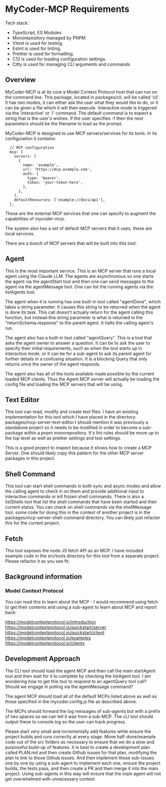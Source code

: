# MyCoder-MCP Requirements

Tech stack:

- TypeScript, ES Modules
- Monorepository managed by PNPM
- Vitest is used for testing.
- Eslint is used for linting.
- Prettier is used for formatting.
- C12 is used for loading configuration settings.
- Citty is used for managing CLI arguments and commands

## Overview

MyCoder-MCP is at its core a Model Context Protocol host that can run on the command line.  This package, located in packages/cli, will be called 'cli'.  It has two modes, it can either ask the user what they would like to do, or it can be given a file which it will then execute.  Interactive mode is triggered via the 'interactive' or 'i' command.  The default command is to expect a string that is the user's wishes.  If the user specifies -f then the next parameters should be the filename to load as the prompt.

MyCoder-MCP is designed to use MCP servers/services for its tools.  In its configuration it contains:

```
  // MCP configuration
  mcp: {
    servers: [
      {
        name: 'example',
        url: 'https://mcp.example.com',
        auth: {
          type: 'bearer',
          token: 'your-token-here',
        },
      },
    ],
    defaultResources: ['example://docs/api'],
  },
```

These are the external MCP services that one can specify to augment the capabilities of mycoder-mcp.

The system also has a set of default MCP servers that it uses, these are local services.

There are a bunch of MCP servers that will be built into this tool:

## Agent

This is the most important service.  This is an MCP server that runs a local agent using the Claude LLM.  The agents are asynchronous so one starts the agent via the agentStart tool and then one can send messages to the agent via the agentMessage tool.  One can list the running agents via the listAgents tool.

The agent when it is running has one built-in tool called "agentDone", which takes a string parameter.  It causes this string to be returned when the agent is done its task.  This call doesn't actually return for the agent calling this function, but instead this string parameter is what is returned in the "returnSchema.response" to the parent agent.  It halts the calling agent's run.

The agent also has a built-in tool called "agentQuery".  This is a tool that asks the agent owner to answer a question.  It can be to ask the user to specify their initial requirements, such as when the tool starts up in interactive mode, or it can be for a sub-agent to ask its parent agent for further details in a confusing situation.  It is a blocking Query that only returns once the owner of the agent responds.

The agent also has all of the tools available made possible by the current loaded MCP clients.  Thus the Agent MCP server will actually be loading the config file and loading the MCP servers that will be using.

## Text Editor

This tool can read, modify and create text files.  I have an existing implementation for this tool which I have placed in the directory: packages/mcp-server-text-editor  I should mention it was previously a standalone project so it needs to be modified in order to become a sub-package within a pnpm monorepository. It's lint rules should be move up to the top level as well as prettier settings and test settings.

This is a good project to inspect because it shows how to create a MCP Server.  One should likely copy this pattern for the other MCP server packages in this project.

## Shell Command

This tool can start shell commands in both sync and async modes and allow the calling agent to check in on them and provide additional input to interactive commands or kill frozen shell commands.  There is also a listShells tool that list the shell commands that have been started and their current status.  You can check on shell commands via the shellMessage tool.  some code for doing this in the context of another project is in the packages/mcp-server-shell-command directory.  You can likely just refactor this for the current project.

## Fetch

This tool exposes the node JS fetch API as an MCP.  I have included example code in the src/tools directory for this tool from a separate project.  Please refactor it as you see fit.

## Background information

### Model Context Protocol

You can read this to learn about the MCP - I would recommend using fetch to get their contents and using a sub-agent to learn about MCP and report back:

https://modelcontextprotocol.io/introduction
https://modelcontextprotocol.io/quickstart/server
https://modelcontextprotocol.io/quickstart/client
https://modelcontextprotocol.io/examples
https://modelcontextprotocol.io/clients

## Development Approach

The CLI tool should load the agent MCP and then call the main startAgent tool and then wait for it to complete by checking the listAgent tool.  I am wondering how to get this tool to respond to an agentQuery tool call?  Should we engage in polling via the agentMessage command?

The agent MCP should load all of the default MCPs listed above as well as those specified in the mycoder.config.js file as described above.

The MCPs should forward the log messages of sub-agents but with a prefix of two spaces so we can tell it was from a sub-MCP.  The cLI tool should output these to console.log so the user can track progress.

Please start very small and incrementally add features while ensure the project builds and runs correctly at every stage.  Move half-done/example code out of the src folders as necessary to ensure that we do a slow and purposeful build-up of features.  It is best to create a development plan called PLAN.md and then create Github issues for that plan, modifying the plan to link to those Github issues.  And then implement those sub-issues one by one by using a sub-agent to implement each one, ensure the project builds, the tests pass, and then create a PR and then merge it into the main project.  Using sub-agents in this way will ensure that the main agent will not get overwhelmed with unnecessary context.
